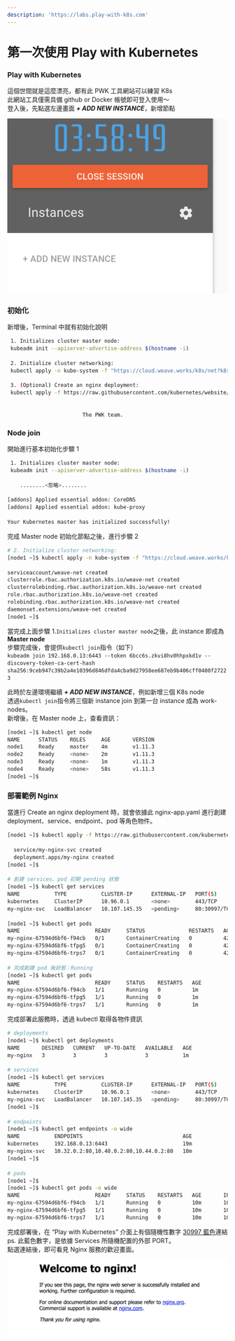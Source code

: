 ```yaml
---
description: 'https://labs.play-with-k8s.com'
---
```


# 第一次使用 Play with Kubernetes

### Play with Kubernetes

這個世間就是這麼漂亮，都有此 PWK 工具網站可以練習 K8s  
此網站工具僅需具備 github or Docker 帳號即可登入使用～  
登入後，先點選左邊畫面 _**+ ADD NEW INSTANCE**_，新增節點

![&#xFF0B;ADD NEW INSTANCE](.gitbook/assets/image-1.png)

### 初始化

新增後，Terminal 中就有初始化說明

```bash
 1. Initializes cluster master node:
 kubeadm init --apiserver-advertise-address $(hostname -i)

 2. Initialize cluster networking:
 kubectl apply -n kube-system -f "https://cloud.weave.works/k8s/net?k8s-version=$(kubectl version | base64 |tr -d '\n')"

 3. (Optional) Create an nginx deployment:
 kubectl apply -f https://raw.githubusercontent.com/kubernetes/website/master/content/en/examples/application/nginx-app.yaml


                        The PWK team.
```

### Node join

開始進行基本初始化步驟 1

```bash
 1. Initializes cluster master node:
 kubeadm init --apiserver-advertise-address $(hostname -i)
 
    ........<忽略>........

[addons] Applied essential addon: CoreDNS
[addons] Applied essential addon: kube-proxy

Your Kubernetes master has initialized successfully!

```

完成 Master node 初始化節點之後，進行步驟 2

```bash
# 2. Initialize cluster networking:
[node1 ~]$ kubectl apply -n kube-system -f "https://cloud.weave.works/k8s/net?k8s-version=$(kubectl version | base64 |tr -d '\n')"
 
serviceaccount/weave-net created
clusterrole.rbac.authorization.k8s.io/weave-net created
clusterrolebinding.rbac.authorization.k8s.io/weave-net created
role.rbac.authorization.k8s.io/weave-net created
rolebinding.rbac.authorization.k8s.io/weave-net created
daemonset.extensions/weave-net created
[node1 ~]$
```

當完成上面步驟 1.`Initializes cluster master node`之後，此 instance 即成為 **Master node**  
步驟完成後，會提供`kubectl join`指令（如下）  
`kubeadm join 192.168.0.13:6443 --token 6bcc6s.zkvi8hv0hhpxkd1v --discovery-token-ca-cert-hash sha256:9ceb947c39b2a4e10396d846dfda4cba9d27958ee687eb9b406cff0400f27223`  
  
此時於左邊環境繼續 _**+ ADD NEW INSTANCE**_，例如新增三個 K8s node  
透過`kubectl join`指令將三個新 instance join 到第一台 instance 成為 work-nodes。  
新增後，在 Master node 上，查看資訊：

```bash
[node1 ~]$ kubectl get node
NAME      STATUS    ROLES     AGE       VERSION
node1     Ready     master    4m        v1.11.3
node2     Ready     <none>    2m        v1.11.3
node3     Ready     <none>    1m        v1.11.3
node4     Ready     <none>    58s       v1.11.3
[node1 ~]$
```

### 部署範例 Nginx 

當進行 Create an nginx deployment 時，就會依據此 nginx-app.yaml 進行創建 deployment、service、endpoint、pod 等角色物件。

```bash
[node1 ~]$ kubectl apply -f https://raw.githubusercontent.com/kubernetes/website/master/content/en/examples/application/nginx-app.yaml

  service/my-nginx-svc created
  deployment.apps/my-nginx created
[node1 ~]$

# 創建 services、pod 初期 pending 狀態
[node1 ~]$ kubectl get services
NAME           TYPE           CLUSTER-IP      EXTERNAL-IP   PORT(S)        AGE
kubernetes     ClusterIP      10.96.0.1       <none>        443/TCP        8m
my-nginx-svc   LoadBalancer   10.107.145.35   <pending>     80:30997/TCP   28s

[node1 ~]$ kubectl get pods
NAME                        READY     STATUS              RESTARTS   AGE
my-nginx-67594d6bf6-f94cb   0/1       ContainerCreating   0          42s
my-nginx-67594d6bf6-tfpg5   0/1       ContainerCreating   0          42s
my-nginx-67594d6bf6-trps7   0/1       ContainerCreating   0          42s

# 完成創建 pod 後狀態：Running
[node1 ~]$ kubectl get pods
NAME                        READY     STATUS    RESTARTS   AGE
my-nginx-67594d6bf6-f94cb   1/1       Running   0          1m
my-nginx-67594d6bf6-tfpg5   1/1       Running   0          1m
my-nginx-67594d6bf6-trps7   1/1       Running   0          1m

```

完成部署此服務時，透過 kubectl 取得各物件資訊

```bash
# deployments
[node1 ~]$ kubectl get deployments
NAME       DESIRED   CURRENT   UP-TO-DATE   AVAILABLE   AGE
my-nginx   3         3         3            3           1m

# services
[node1 ~]$ kubectl get services
NAME           TYPE           CLUSTER-IP      EXTERNAL-IP   PORT(S)        AGE
kubernetes     ClusterIP      10.96.0.1       <none>        443/TCP        9m
my-nginx-svc   LoadBalancer   10.107.145.35   <pending>     80:30997/TCP   1m
[node1 ~]$

# endpoints
[node1 ~]$ kubectl get endpoints -o wide
NAME           ENDPOINTS                                AGE
kubernetes     192.168.0.13:6443                        19m
my-nginx-svc   10.32.0.2:80,10.40.0.2:80,10.44.0.2:80   10m
[node1 ~]$

# pods
[node1 ~]$
[node1 ~]$ kubectl get pods -o wide
NAME                        READY     STATUS    RESTARTS   AGE       IP          NODE      NOMINATED NODE
my-nginx-67594d6bf6-f94cb   1/1       Running   0          10m       10.44.0.2   node3     <none>
my-nginx-67594d6bf6-tfpg5   1/1       Running   0          10m       10.40.0.2   node2     <none>
my-nginx-67594d6bf6-trps7   1/1       Running   0          10m       10.32.0.2   node4     <none>

```

完成部署後，在 “Play with Kubernetes” 介面上有個隨機性數字 [30997 藍色](http://ip172-18-0-35-bfi2iocgi22g00auk1vg-30997.direct.labs.play-with-k8s.com/)連結  
ps. 此藍色數字，是依據 Services 所隨機配置的外部 PORT。  
點選連結後，即可看見 Nginx 服務的歡迎畫面。

![](.gitbook/assets/image-3.png)

